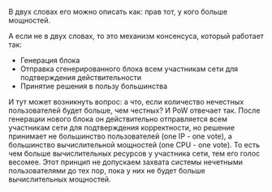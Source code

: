 В двух словах его можно описать как: прав тот, у кого больше мощностей.     

А если не в двух словах, то это механизм консенсуса, который работает так:
- Генерация блока
- Отправка сгенерированного блока всем участникам сети для подтверждения действительности
- Принятие решения в пользу большинства

И тут может возникнуть вопрос: а что, если количество нечестных пользователей будет больше, чем честных? И PoW отвечает так. После генерации нового блока он действительно отправляется всем участникам сети для подтверждения корректности, но решение принимает не большинство пользователей (one IP - one vote), а большинство вычислительной мощностей (one CPU - one vote). То есть чем больше вычислительных ресурсов у участника сети, тем его голос весомее. Этот принцип не допускаем захвата системы нечетными пользователями до тех пор, пока у них не будет больше вычислительных мощностей.